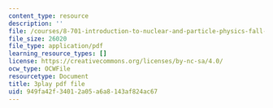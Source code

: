 ```yaml
---
content_type: resource
description: ''
file: /courses/8-701-introduction-to-nuclear-and-particle-physics-fall-2020/949fa42f34012a05a6a8143af824ac67_IgqwfvODZIE.pdf
file_size: 26020
file_type: application/pdf
learning_resource_types: []
license: https://creativecommons.org/licenses/by-nc-sa/4.0/
ocw_type: OCWFile
resourcetype: Document
title: 3play pdf file
uid: 949fa42f-3401-2a05-a6a8-143af824ac67
---
```

